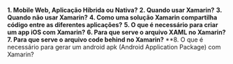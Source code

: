 ﻿**1. Mobile Web, Aplicação Híbrida ou Nativa?**
**2. Quando usar Xamarin?**
**3. Quando não usar Xamarin?**
**4. Como uma solução Xamarin compartilha código entre as diferentes aplicações?**
**5. O que é necessário para criar um app iOS com Xamarin?**
**6. Para que serve o arquivo XAML no Xamarin?**
**7. Para que serve o arquivo code behind no Xamarin?**
**8. O que é necessário para gerar um android apk (Android Application Package) com Xamarin?

